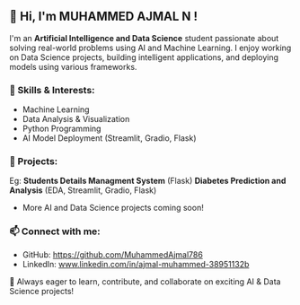 ## 👋 Hi, I'm MUHAMMED AJMAL N !

I'm an **Artificial Intelligence and Data Science** student passionate about solving real-world problems using AI and Machine Learning. I enjoy working on Data Science projects, building intelligent applications, and deploying models using various frameworks.

### 🚀 Skills & Interests:
- Machine Learning
- Data Analysis & Visualization
- Python Programming
- AI Model Deployment (Streamlit, Gradio, Flask)

### 📌 Projects:
Eg: **Students Details Managment System** (Flask)
**Diabetes Prediction and Analysis** (EDA, Streamlit, Gradio, Flask)
- More AI and Data Science projects coming soon!

### 📫 Connect with me:
- GitHub: https://github.com/MuhammedAjmal786
- LinkedIn: www.linkedin.com/in/ajmal-muhammed-38951132b

🚀 Always eager to learn, contribute, and collaborate on exciting AI & Data Science projects!

